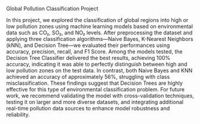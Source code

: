 Global Pollution Classification Project


In this project, we explored the classification of global regions into high or low pollution zones using machine learning models based on environmental data such as CO₂, SO₂, and NO₂ levels. After preprocessing the dataset and applying three classification algorithms—Naive Bayes, K-Nearest Neighbors (kNN), and Decision Tree—we evaluated their performances using accuracy, precision, recall, and F1 Score. Among the models tested, the Decision Tree Classifier delivered the best results, achieving 100% accuracy, indicating it was able to perfectly distinguish between high and low pollution zones on the test data. In contrast, both Naive Bayes and KNN achieved an accuracy of approximately 56%, struggling with class misclassification. These findings suggest that Decision Trees are highly effective for this type of environmental classification problem. For future work, we recommend validating the model with cross-validation techniques, testing it on larger and more diverse datasets, and integrating additional real-time pollution data sources to enhance model robustness and reliability.
